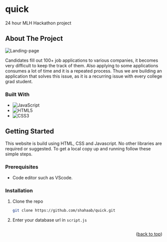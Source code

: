 # quick
24 hour MLH Hackathon project


## About The Project
![Landing-page](https://user-images.githubusercontent.com/41134301/200157504-68ed9bac-8e23-47d7-9bad-2071014a9a22.png)


Candidates fill out 100+ job applications to various companies, it becomes very difficult to keep the track of them. 
Also applying to some applications consumes a lot of time and it is a repeated process.
Thus we are building an application that solves this issue, as it is a recurring issue with every college grad student.

### Built With

* ![JavaScript](https://img.shields.io/badge/javascript-%23323330.svg?style=for-the-badge&logo=javascript&logoColor=%23F7DF1E)
* ![HTML5](https://img.shields.io/badge/html5-%23E34F26.svg?style=for-the-badge&logo=html5&logoColor=white)
* ![CSS3](https://img.shields.io/badge/css3-%231572B6.svg?style=for-the-badge&logo=css3&logoColor=white)


<!-- GETTING STARTED -->
## Getting Started
This website is build using HTML, CSS and Javascript. No other libraries are required or suggested.
To get a local copy up and running follow these simple steps.

### Prerequisites

* Code editor such as VScode.

### Installation

1. Clone the repo
   ```sh
   git clone https://github.com/shahaab/quick.git
   ```
2. Enter your database url in `script.js`
   ```js
   
   ```

<p align="right">(<a href="#top">back to top</a>)</p>
